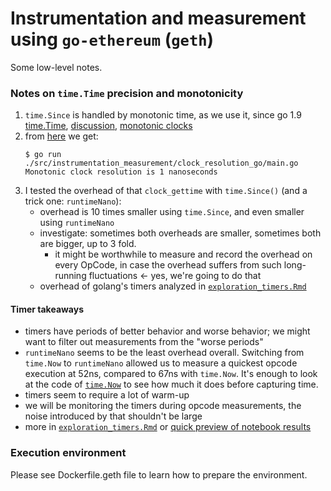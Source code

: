 # Instrumentation and measurement using `go-ethereum` (`geth`)

Some low-level notes.

### Notes on `time.Time` precision and monotonicity

1. `time.Since` is handled by monotonic time, as we use it, since go 1.9 [time.Time](https://golang.org/pkg/time/#Time), [discussion](https://github.com/golang/go/issues/12914#issuecomment-277335863), [monotonic clocks](https://golang.org/pkg/time/#hdr-Monotonic_Clocks)
2. from [here](https://stackoverflow.com/questions/14610459/how-precise-is-gos-time-really) we get:
    ```
    $ go run ./src/instrumentation_measurement/clock_resolution_go/main.go
    Monotonic clock resolution is 1 nanoseconds
    ```
3. I tested the overhead of that `clock_gettime` with `time.Since()` (and a trick one: `runtimeNano`):
   - overhead is 10 times smaller using `time.Since`, and even smaller using `runtimeNano`
   - investigate: sometimes both overheads are smaller, sometimes both are bigger, up to 3 fold.
       - it might be worthwhile to measure and record the overhead on every OpCode, in case the overhead suffers from such long-running fluctuations <- yes, we're going to do that
   - overhead of golang's timers analyzed in [`exploration_timers.Rmd`](/src/analysis/exploration_timers.Rmd)

#### Timer takeaways

- timers have periods of better behavior and worse behavior; we might want to filter out measurements from the "worse periods"
- `runtimeNano` seems to be the least overhead overall. Switching from `time.Now` to `runtimeNano` allowed us to measure a quickest opcode execution at 52ns, compared to 67ns with `time.Now`. It's enough to look at the code of [`time.Now`](https://golang.org/src/time/time.go) to see how much it does before capturing time.
- timers seem to require a lot of warm-up
- we will be monitoring the timers during opcode measurements, the noise introduced by that shouldn't be large
- more in [`exploration_timers.Rmd`](/src/analysis/exploration_timers.Rmd) or [quick preview of notebook results](https://htmlpreview.github.io/?https://github.com/imapp-pl/gas-cost-estimator/blob/master/src/analysis/exploration_timers.nb.html)

### Execution environment

Please see Dockerfile.geth file to learn how to prepare the environment.
